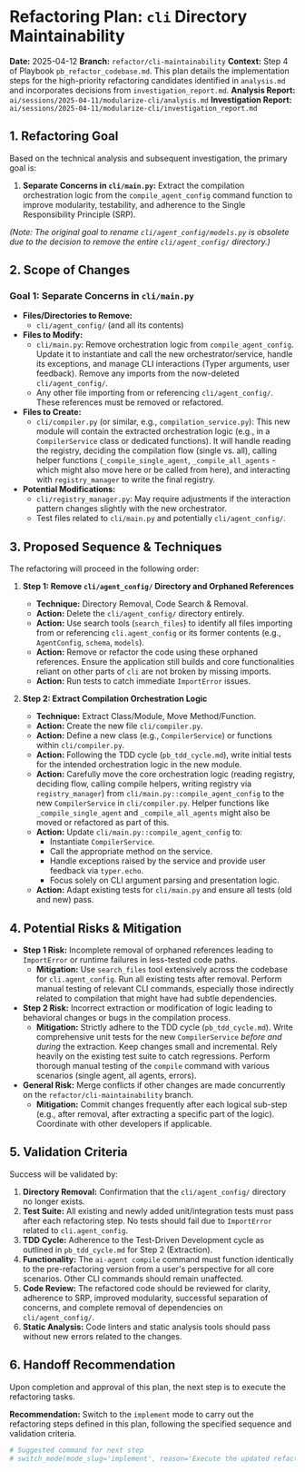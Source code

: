 # Refactoring Plan: `cli` Directory Maintainability

**Date:** 2025-04-12
**Branch:** `refactor/cli-maintainability`
**Context:** Step 4 of Playbook `pb_refactor_codebase.md`. This plan details the implementation steps for the high-priority refactoring candidates identified in `analysis.md` and incorporates decisions from `investigation_report.md`.
**Analysis Report:** `ai/sessions/2025-04-11/modularize-cli/analysis.md`
**Investigation Report:** `ai/sessions/2025-04-11/modularize-cli/investigation_report.md`

## 1. Refactoring Goal

Based on the technical analysis and subsequent investigation, the primary goal is:

1.  **Separate Concerns in `cli/main.py`:** Extract the compilation orchestration logic from the `compile_agent_config` command function to improve modularity, testability, and adherence to the Single Responsibility Principle (SRP).

*(Note: The original goal to rename `cli/agent_config/models.py` is obsolete due to the decision to remove the entire `cli/agent_config/` directory.)*

## 2. Scope of Changes

### Goal 1: Separate Concerns in `cli/main.py`

*   **Files/Directories to Remove:**
    *   `cli/agent_config/` (and all its contents)
*   **Files to Modify:**
    *   `cli/main.py`: Remove orchestration logic from `compile_agent_config`. Update it to instantiate and call the new orchestrator/service, handle its exceptions, and manage CLI interactions (Typer arguments, user feedback). Remove any imports from the now-deleted `cli/agent_config/`.
    *   Any other file importing from or referencing `cli/agent_config/`. These references must be removed or refactored.
*   **Files to Create:**
    *   `cli/compiler.py` (or similar, e.g., `compilation_service.py`): This new module will contain the extracted orchestration logic (e.g., in a `CompilerService` class or dedicated functions). It will handle reading the registry, deciding the compilation flow (single vs. all), calling helper functions (`_compile_single_agent`, `_compile_all_agents` - which might also move here or be called from here), and interacting with `registry_manager` to write the final registry.
*   **Potential Modifications:**
    *   `cli/registry_manager.py`: May require adjustments if the interaction pattern changes slightly with the new orchestrator.
    *   Test files related to `cli/main.py` and potentially `cli/agent_config/`.

## 3. Proposed Sequence & Techniques

The refactoring will proceed in the following order:

1.  **Step 1: Remove `cli/agent_config/` Directory and Orphaned References**
    *   **Technique:** Directory Removal, Code Search & Removal.
    *   **Action:** Delete the `cli/agent_config/` directory entirely.
    *   **Action:** Use search tools (`search_files`) to identify all files importing from or referencing `cli.agent_config` or its former contents (e.g., `AgentConfig`, `schema`, `models`).
    *   **Action:** Remove or refactor the code using these orphaned references. Ensure the application still builds and core functionalities reliant on other parts of `cli` are not broken by missing imports.
    *   **Action:** Run tests to catch immediate `ImportError` issues.

2.  **Step 2: Extract Compilation Orchestration Logic**
    *   **Technique:** Extract Class/Module, Move Method/Function.
    *   **Action:** Create the new file `cli/compiler.py`.
    *   **Action:** Define a new class (e.g., `CompilerService`) or functions within `cli/compiler.py`.
    *   **Action:** Following the TDD cycle (`pb_tdd_cycle.md`), write initial tests for the intended orchestration logic in the new module.
    *   **Action:** Carefully move the core orchestration logic (reading registry, deciding flow, calling compile helpers, writing registry via `registry_manager`) from `cli/main.py::compile_agent_config` to the new `CompilerService` in `cli/compiler.py`. Helper functions like `_compile_single_agent` and `_compile_all_agents` might also be moved or refactored as part of this.
    *   **Action:** Update `cli/main.py::compile_agent_config` to:
        *   Instantiate `CompilerService`.
        *   Call the appropriate method on the service.
        *   Handle exceptions raised by the service and provide user feedback via `typer.echo`.
        *   Focus solely on CLI argument parsing and presentation logic.
    *   **Action:** Adapt existing tests for `cli/main.py` and ensure all tests (old and new) pass.

## 4. Potential Risks & Mitigation

*   **Step 1 Risk:** Incomplete removal of orphaned references leading to `ImportError` or runtime failures in less-tested code paths.
    *   **Mitigation:** Use `search_files` tool extensively across the codebase for `cli.agent_config`. Run all existing tests after removal. Perform manual testing of relevant CLI commands, especially those indirectly related to compilation that might have had subtle dependencies.
*   **Step 2 Risk:** Incorrect extraction or modification of logic leading to behavioral changes or bugs in the compilation process.
    *   **Mitigation:** Strictly adhere to the TDD cycle (`pb_tdd_cycle.md`). Write comprehensive unit tests for the new `CompilerService` *before and during* the extraction. Keep changes small and incremental. Rely heavily on the existing test suite to catch regressions. Perform thorough manual testing of the `compile` command with various scenarios (single agent, all agents, errors).
*   **General Risk:** Merge conflicts if other changes are made concurrently on the `refactor/cli-maintainability` branch.
    *   **Mitigation:** Commit changes frequently after each logical sub-step (e.g., after removal, after extracting a specific part of the logic). Coordinate with other developers if applicable.

## 5. Validation Criteria

Success will be validated by:

1.  **Directory Removal:** Confirmation that the `cli/agent_config/` directory no longer exists.
2.  **Test Suite:** All existing and newly added unit/integration tests must pass after each refactoring step. No tests should fail due to `ImportError` related to `cli.agent_config`.
3.  **TDD Cycle:** Adherence to the Test-Driven Development cycle as outlined in `pb_tdd_cycle.md` for Step 2 (Extraction).
4.  **Functionality:** The `ai-agent compile` command must function identically to the pre-refactoring version from a user's perspective for all core scenarios. Other CLI commands should remain unaffected.
5.  **Code Review:** The refactored code should be reviewed for clarity, adherence to SRP, improved modularity, successful separation of concerns, and complete removal of dependencies on `cli/agent_config/`.
6.  **Static Analysis:** Code linters and static analysis tools should pass without new errors related to the changes.

## 6. Handoff Recommendation

Upon completion and approval of this plan, the next step is to execute the refactoring tasks.

**Recommendation:** Switch to the `implement` mode to carry out the refactoring steps defined in this plan, following the specified sequence and validation criteria.

```sh
# Suggested command for next step
# switch_mode(mode_slug='implement', reason='Execute the updated refactoring plan for cli maintainability.')